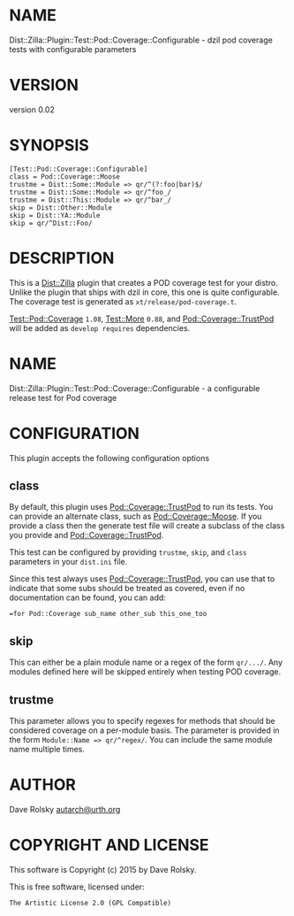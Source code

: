 # NAME

Dist::Zilla::Plugin::Test::Pod::Coverage::Configurable - dzil pod coverage tests with configurable parameters

# VERSION

version 0.02

# SYNOPSIS

    [Test::Pod::Coverage::Configurable]
    class = Pod::Coverage::Moose
    trustme = Dist::Some::Module => qr/^(?:foo|bar)$/
    trustme = Dist::Some::Module => qr/^foo_/
    trustme = Dist::This::Module => qr/^bar_/
    skip = Dist::Other::Module
    skip = Dist::YA::Module
    skip = qr/^Dist::Foo/

# DESCRIPTION

This is a [Dist::Zilla](https://metacpan.org/pod/Dist::Zilla) plugin that creates a POD coverage test for your
distro. Unlike the plugin that ships with dzil in core, this one is quite
configurable. The coverage test is generated as `xt/release/pod-coverage.t`.

[Test::Pod::Coverage](https://metacpan.org/pod/Test::Pod::Coverage) `1.08`, [Test::More](https://metacpan.org/pod/Test::More) `0.88`, and
[Pod::Coverage::TrustPod](https://metacpan.org/pod/Pod::Coverage::TrustPod) will be added as `develop requires` dependencies.

# NAME

Dist::Zilla::Plugin::Test::Pod::Coverage::Configurable - a configurable release test for Pod coverage

# CONFIGURATION

This plugin accepts the following configuration options

## class

By default, this plugin uses [Pod::Coverage::TrustPod](https://metacpan.org/pod/Pod::Coverage::TrustPod) to run its tests. You
can provide an alternate class, such as [Pod::Coverage::Moose](https://metacpan.org/pod/Pod::Coverage::Moose). If you
provide a class then the generate test file will create a subclass of the
class you provide and [Pod::Coverage::TrustPod](https://metacpan.org/pod/Pod::Coverage::TrustPod).

This test can be configured by providing `trustme`, `skip`, and `class`
parameters in your `dist.ini` file.

Since this test always uses [Pod::Coverage::TrustPod](https://metacpan.org/pod/Pod::Coverage::TrustPod), you can use that to
indicate that some subs should be treated as covered, even if no documentation
can be found, you can add:

    =for Pod::Coverage sub_name other_sub this_one_too

## skip

This can either be a plain module name or a regex of the form `qr/.../`. Any
modules defined here will be skipped entirely when testing POD coverage.

## trustme

This parameter allows you to specify regexes for methods that should be
considered coverage on a per-module basis. The parameter is provided in the
form `Module::Name => qr/^regex/`. You can include the same module name
multiple times.

# AUTHOR

Dave Rolsky <autarch@urth.org>

# COPYRIGHT AND LICENSE

This software is Copyright (c) 2015 by Dave Rolsky.

This is free software, licensed under:

    The Artistic License 2.0 (GPL Compatible)
